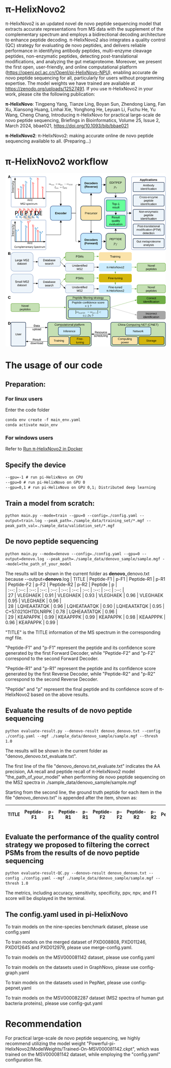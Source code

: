 # π-HelixNovo2
π-HelixNovo2 is an updated novel de novo peptide sequencing model that extracts accurate representations from MS data with the supplement of the complementary spectrum and employs a bidirectional decoding architecture to enhance peptide decoding. π-HelixNovo2 also integrates a quality control (QC) strategy for evaluating de novo peptides, and delivers reliable performance in identifying antibody peptides, multi-enzyme cleavage peptides, non-enzymatic peptides, detecting post-translational modifications, and analyzing the gut metaproteome. Moreover, we present the first open, user-friendly, and online computational platform (https://openi.pcl.ac.cn/OpenI/pi-HelixNovo-NPU), enabling accurate de novo peptide sequencing for all, particularly for users without programming expertise. The model weights we have trained are avaliable at https://zenodo.org/uploads/12527491. If you use π-HelixNovo2 in your work, please cite the following publication: 

**π-HelixNovo**: Tingpeng Yang, Tianze Ling, Boyan Sun, Zhendong Liang, Fan Xu, Xiansong Huang, Linhai Xie, Yonghong He, Leyuan Li, Fuchu He, Yu Wang, Cheng Chang, Introducing π-HelixNovo for practical large-scale de novo peptide sequencing, Briefings in Bioinformatics, Volume 25, Issue 2, March 2024, bbae021, https://doi.org/10.1093/bib/bbae021

**π-HelixNovo2**: π-HelixNovo2: making accurate online de novo peptide sequencing available to all. (Preparing...)

# π-HelixNovo2 workflow
![model-architecture](workflow.svg)

# The usage of our code
## Preparation:
### For linux users
Enter the code folder

```
conda env create -f main_env.yaml
conda activate main_env 
```

### For windows users
Refer to [Run π-HelixNovo2 in Docker](./run_in_docker/docker-env.md)
## Specify the device

```
--gpu=-1 # run pi-HelixNovo on CPU
--gpu=0 # run pi-HelixNovo on GPU 0
--gpu=0,1 # run pi-HelixNovo on GPU 0,1; Distributed deep learning
```

## Train a model from scratch:

```
python main.py --mode=train --gpu=0 --config=./config.yaml --output=train.log --peak_path=./sample_data/training_set/*.mgf --peak_path_val=./sample_data/validation_set/*.mgf
```

## De novo peptide sequencing

```
python main.py --mode=denovo --config=./config.yaml --gpu=0 --output=denovo.log --peak_path=./sample_data/denovo_sample/sample.mgf --model=the_path_of_your_model
```
The results will be shown in the current folder as **denovo**_denovo.txt because --output=**denovo**.log
| TITLE | Peptide-F1 | p-F1 | Peptide-R1 | p-R1 | Peptide-F2 | p-F2 | Peptide-R2 | p-R2 | Peptide | p |  
| :--: | :--: | :--: | :--: | :--: | :--: | :--: | :--: | :--: | :--: | :--: |  
| 27 | VLEGHAEK | 0.91 | VLEGHAEK | 0.93 | VLEGHAEK | 0.96 | VLEGHAEK | 0.95 | VLEGHAEK | 0.96 |  
| 28 | LQHEAATATQK | 0.96 | LQHEATAATQK | 0.90 | LQHEAATATQK | 0.95 | C+57.021GHTDLNRPK | 0.78 | LQHEAATATQK | 0.96 |  
| 29 | KEAPAPPK | 0.99 | KEAAPPPK | 0.99 | KEAPAPPK | 0.98 | KEAAPPPK | 0.96 | KEAPAPPK | 0.99 |

"TITLE" is the TITLE information of the MS spectrum in the corresponding mgf file.

"Peptide-F1" and "p-F1" represent the peptide and its confidence score generated by the first Forward Decoder, while "Peptide-F2" and "p-F2" correspond to the second Forward Decoder.

"Peptide-R1" and "p-R1" represent the peptide and its confidence score generated by the first Reverse Decoder, while "Peptide-R2" and "p-R2" correspond to the second Reverse Decoder.

"Peptide" and "p" represent the final peptide and its confidence score of π-HelixNovo2 based on the above results.

## Evaluate the results of de novo peptide sequencing

```
python evaluate-result.py --denovo-result denovo_denovo.txt --config ./config.yaml --mgf ./sample_data/denovo_sample/sample.mgf --thresh 1.0
```
The results will be shown in the current folder as "denovo_denovo.txt_evaluate.txt".

The first line of the file "denovo_denovo.txt_evaluate.txt" indicates the AA precision, AA recall and peptide recall of π-HelixNovo2 model "the_path_of_your_model" when performing de novo peptide sequencing on the MS2 spectra in ./sample_data/denovo_sample/sample.mgf

Starting from the second line, the ground truth peptide for each item in the file "denovo_denovo.txt" is appended after the item, shown as:

| TITLE | Peptide-F1 | p-F1 | Peptide-R1 | p-R1 | Peptide-F2 | p-F2 | Peptide-R2 | p-R2 | Peptide | p | Ground-truth-peptide |
| :--: | :--: | :--: | :--: | :--: | :--: | :--: | :--: | :--: | :--: | :--: | :--: |

## Evaluate the performance of the quality control strategy we proposed to filtering the correct PSMs from the results of de novo peptide sequencing

```
python evaluate-result-QC.py --denovo-result denovo_denovo.txt --config ./config.yaml --mgf ./sample_data/denovo_sample/sample.mgf --thresh 1.0
```
The metrics, including accuracy, sensitivity, specificity, ppv, npv, and F1 score will be displayed in the terminal.

## The config.yaml used in pi-HelixNovo
To train models on the nine-species benchmark dataset, please use config.yaml  

To train models on the merged dataset of PXD008808, PXD011246, PXD012645 and PXD012979, please use merge-config.yaml.

To  train models on the MSV000081142 dataset, please use config.yaml

To  train models on the datasets used in GraphNovo, please use config-graph.yaml

To  train models on the datasets used in PepNet, please use config-pepnet.yaml

To  train models on the MSV000082287 dataset (MS2 spectra of human gut bacteria proteins), please use config-gut.yaml

# Recommendation
For practical large-scale de novo peptide sequencing, we highly recommend utilizing the model weight "Powerful-pi-HelixNovo2/ModelWeights/Trained-On-MSV000081142.ckpt", which was trained on the MSV000081142 dataset, while employing the "config.yaml" configuration file.
